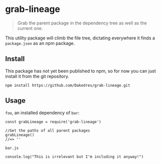 # grab-lineage
> Grab the parent package in the dependency tree as well as the current one.

This utility package will climb the file tree, dictating everywhere it finds a `package.json` as an npm package.

## Install
This package has not yet been published to npm, so for now you can just install it from the git repository.

    npm install https://github.com/Dakedres/grab-lineage.git

## Usage
`foo`, an installed dependency of `bar`:
```JS
const grabLineage = require('grab-lineage')

//Get the paths of all parent packages
grabLineage()
//=> '' 
```
`bar.js`
```JS
console.log("This is irrelevant but I'm including it anyway!")
```